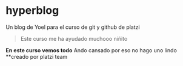 # hyperblog
Un blog de Yoel para el curso de git y github de platzi
>Este curso me ha ayudado muchooo
>niñito

**En este curso vemos todo** Ando cansado por eso no hago uno lindo
**creado por platzi team

